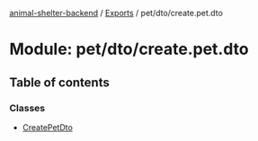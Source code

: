 [animal-shelter-backend](../README.md) / [Exports](../modules.md) / pet/dto/create.pet.dto

# Module: pet/dto/create.pet.dto

## Table of contents

### Classes

- [CreatePetDto](../classes/pet_dto_create_pet_dto.CreatePetDto.md)
